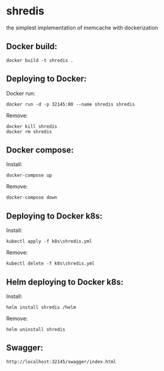 # shredis
the simplest implementation of memcache with dockerization

## Docker build: 
```
docker build -t shredis .
```
## Deploying to Docker:
Docker run: 
```
docker run -d -p 32145:80 --name shredis shredis
```
Remove:
```
docker kill shredis
docker rm shredis
```
## Docker compose:
Install:
```
docker-compose up
```
Remove:
```
docker-compose down
```
## Deploying to Docker k8s:
Install:
```
kubectl apply -f k8s\shredis.yml
```
Remove:
```
kubectl delete -f k8s\shredis.yml
```
## Helm deploying to Docker k8s:
Install:
```
helm install shredis /helm
```
Remove:
```
helm uninstall shredis
```
## Swagger: 
```
http://localhost:32145/swagger/index.html
```
